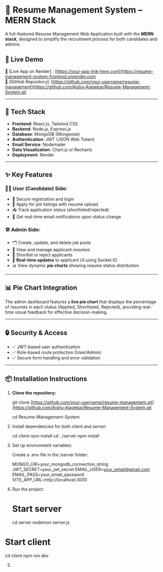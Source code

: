 # 📄 Resume Management System – MERN Stack

A full-featured Resume Management Web Application built with the **MERN stack**, designed to simplify the recruitment process for both candidates and admins.

## 🚀 Live Demo

🔗 [Live App on Render] : [https://your-app-link-here.com](https://resume-management-system-frontend.onrender.com  
📂 [GitHub Repository]: [https://github.com/your-username/resume-management](https://github.com/Aishu-Ajagekar/Resume-Management-System.git


---

## 🧰 Tech Stack

- **Frontend**: React.js, Tailwind CSS
- **Backend**: Node.js, Express.js
- **Database**: MongoDB (Mongoose)
- **Authentication**: JWT (JSON Web Token)
- **Email Service**: Nodemailer
- **Data Visualization**: Chart.js or Recharts
- **Deployment**: Render

---

## ✨ Key Features

### 👨‍💼 User (Candidate) Side:
- 🔐 Secure registration and login
- 📝 Apply for job listings with resume upload
- 📥 Track application status (shortlisted/rejected)
- 📧 Get real-time email notifications upon status change

### 🛠 Admin Side:
- 🗂️ Create, update, and delete job posts
- 📄 View and manage applicant resumes
- 🎯 Shortlist or reject applicants
- 🔄 **Real-time updates** to applicant UI using Socket.IO
- 📊 View dynamic **pie charts** showing resume status distribution

---

## 📊 Pie Chart Integration

The admin dashboard features a **live pie chart** that displays the percentage of resumes in each status (Applied, Shortlisted, Rejected), providing real-time visual feedback for effective decision-making.

---

## 🔒 Security & Access

- ✅ JWT-based user authentication
- ✅ Role-based route protection (User/Admin)
- ✅ Secure form handling and error validation

---

## 📦 Installation Instructions

1. **Clone the repository:**
  
   git clone [https://github.com/your-username/resume-management.git](https://github.com/Aishu-Ajagekar/Resume-Management-System.git

   cd Resume-Management-System

2. Install dependencies for both client and server:

   cd client
   npm install
   cd ../server
   npm install

3. Set up environment variables:

   Create a .env file in the /server folder:

   MONGO_URI=your_mongodb_connection_string
   JWT_SECRET=your_jwt_secret
   EMAIL_USER=your_email@gmail.com
   EMAIL_PASS=your_email_password
   VITE_APP_URL=http://localhost:3000

4. Run the project:

   # Start server
    cd server
    nodemon server.js

  # Start client
  cd client
  npm run dev

5. 



